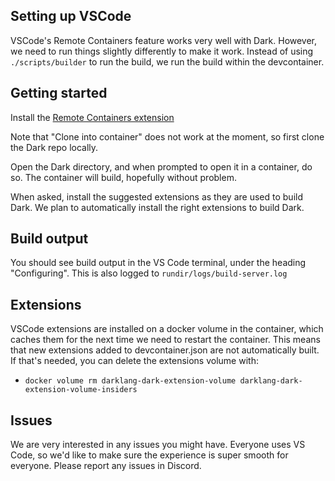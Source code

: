 ## Setting up VSCode

VSCode's Remote Containers feature works very well with Dark. However, we need
to run things slightly differently to make it work. Instead of using
`./scripts/builder` to run the build, we run the build within the devcontainer.

## Getting started

Install the [Remote Containers extension](https://marketplace.visualstudio.com/items?itemName=ms-vscode-remote.remote-containers)

Note that "Clone into container" does not work at the moment, so first clone the
Dark repo locally.

Open the Dark directory, and when prompted to open it in a container, do so.
The container will build, hopefully without problem.

When asked, install the suggested extensions as they are used to build Dark. We
plan to automatically install the right extensions to build Dark.

## Build output

You should see build output in the VS Code terminal, under the heading "Configuring".
This is also logged to `rundir/logs/build-server.log`

## Extensions

VSCode extensions are installed on a docker volume in the container, which caches them for the next time we need to restart the container. This means that new extensions added to devcontainer.json are not automatically built. If that's needed, you can delete the extensions volume with:

- `docker volume rm darklang-dark-extension-volume darklang-dark-extension-volume-insiders`

## Issues

We are very interested in any issues you might have. Everyone uses VS Code, so we'd
like to make sure the experience is super smooth for everyone. Please report any
issues in Discord.
